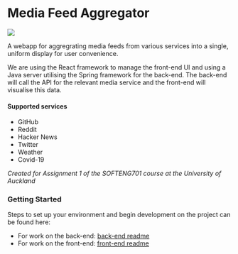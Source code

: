 # Media Feed Aggregator
![](https://github.com/softeng-701-group-5/softeng-701-assignment-1/workflows/feeder-workflow-ci/badge.svg?event=push)

A webapp for aggregrating media feeds from various services into a single, uniform display for user convenience.

We are using the React framework to manage the front-end UI and using a Java server utilising the Spring framework for the back-end. The back-end will call the API for the relevant media service and the front-end will visualise this data.

#### Supported services
- GitHub
- Reddit
- Hacker News
- Twitter
- Weather
- Covid-19

*Created for Assignment 1 of the SOFTENG701 course at the University of Auckland*

### Getting Started
Steps to set up your environment and begin development on the project can be found here: 
* For work on the back-end: [back-end readme](server/README.md) 
* For work on the front-end: [front-end readme](client/README.md)
